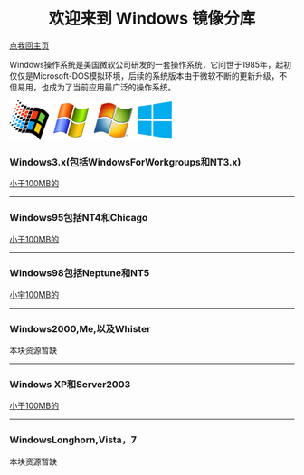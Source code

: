 <center><h1>欢迎来到 Windows 镜像分库</h1></center>
<a href="https://diamondda.github.io">点我回主页</a>
<p>Windows操作系统是美国微软公司研发的一套操作系统，它问世于1985年，起初仅仅是Microsoft-DOS模拟环境，后续的系统版本由于微软不断的更新升级，不但易用，也成为了当前应用最广泛的操作系统。</p>
<img src="/95.png" alt="Pulpit rock" width="70" height="70">
<img src="/xp.png" alt="Pulpit rock" width="70" height="70">
<img src="/win7.png" alt="Pulpit rock" width="70" height="70">
<img src="/win8.png" alt="Pulpit rock" width="70" height="70">
<h3>Windows3.x(包括WindowsForWorkgroups和NT3.x)</h1>
<a href="https://wwe.lanzous.com/b00zrqa9i">小于100MB的</a>
<hr>
<h3>Windows95包括NT4和Chicago</h1>
<a href="https://wwe.lanzous.com/b00zrqala">小于100MB的</a>
<hr>
<h3>Windows98包括Neptune和NT5</h1>
<a href="https://wwe.lanzous.com/b00zrqbbg">小宇100MB的</a>
<hr>
<h3>Windows2000,Me,以及Whister</h1>
本块资源暂缺
<hr>
<h3>Windows XP和Server2003</h1>
<a href="https://www.lanzoux.com/b00zsl60b">小于100MB的</a>
<hr>
<h3>WindowsLonghorn,Vista，7</h1>
本块资源暂缺

